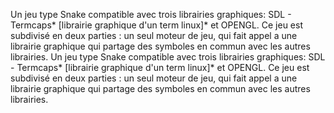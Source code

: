 Un jeu type Snake compatible avec trois librairies graphiques: SDL - Termcaps* [librairie graphique d\'un term linux]* et OPENGL. Ce jeu est subdivisé en deux parties : un seul moteur de jeu, qui fait appel a une librairie graphique qui partage des symboles en commun avec les autres librairies.
Un jeu type Snake compatible avec trois librairies graphiques: SDL - Termcaps* [librairie graphique d'un term linux]* et OPENGL. Ce jeu est subdivisé en deux parties : un seul moteur de jeu, qui fait appel a une librairie graphique qui partage des symboles en commun avec les autres librairies.
